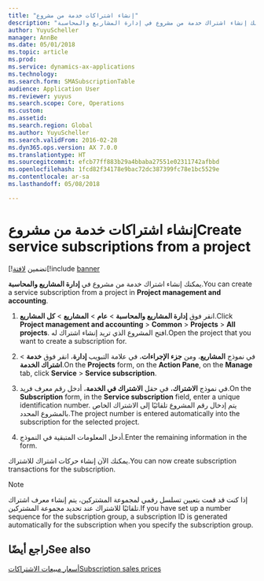 ```yaml
---
title: "إنشاء اشتراكات خدمة من مشروع"
description: "يمكنك إنشاء اشتراك خدمة من مشروع في إدارة المشاريع والمحاسبة."
author: YuyuScheller
manager: AnnBe
ms.date: 05/01/2018
ms.topic: article
ms.prod: 
ms.service: dynamics-ax-applications
ms.technology: 
ms.search.form: SMASubscriptionTable
audience: Application User
ms.reviewer: yuyus
ms.search.scope: Core, Operations
ms.custom: 
ms.assetid: 
ms.search.region: Global
ms.author: YuyuScheller
ms.search.validFrom: 2016-02-28
ms.dyn365.ops.version: AX 7.0.0
ms.translationtype: HT
ms.sourcegitcommit: efcb77ff883b29a4bbaba27551e02311742afbbd
ms.openlocfilehash: 1fcd82f34178e9bac72dc387399fc78e1bc5529e
ms.contentlocale: ar-sa
ms.lasthandoff: 05/08/2018

---
```


# <a name="create-service-subscriptions-from-a-project"></a><span data-ttu-id="91286-103">إنشاء اشتراكات خدمة من مشروع</span><span class="sxs-lookup"><span data-stu-id="91286-103">Create service subscriptions from a project</span></span>    

<span data-ttu-id="91286-104">[!تضمين [لافتة](../includes/banner.md)</span><span class="sxs-lookup"><span data-stu-id="91286-104">[!include [banner](../includes/banner.md)</span></span>


<span data-ttu-id="91286-105">يمكنك إنشاء اشتراك خدمة من مشروع في **إدارة المشاريع والمحاسبة**.</span><span class="sxs-lookup"><span data-stu-id="91286-105">You can create a service subscription from a project in **Project management and accounting**.</span></span>

1.  <span data-ttu-id="91286-106">انقر فوق **إدارة المشاريع‬ والمحاسبة** \> **عام** \> **المشاريع** \> **كل المشاريع**.</span><span class="sxs-lookup"><span data-stu-id="91286-106">Click **Project management and accounting** \> **Common** \> **Projects** \> **All projects**.</span></span> <span data-ttu-id="91286-107">افتح المشروع الذي تريد إنشاء اشتراك له.</span><span class="sxs-lookup"><span data-stu-id="91286-107">Open the project that you want to create a subscription for.</span></span>

2.  <span data-ttu-id="91286-108">في نموذج **المشاريع**، ومن **جزء الإجراءات**، في علامة التبويب **إدارة**،  انقر فوق **خدمة** \> **اشتراك الخدمة**.</span><span class="sxs-lookup"><span data-stu-id="91286-108">On the **Projects** form, on the **Action Pane**, on the **Manage** tab, click **Service** \> **Service subscription**.</span></span>

3.  <span data-ttu-id="91286-109">في نموذج **الاشتراك**، في حقل **الاشتراك في الخدمة**، أدخل رقم معرف فريد.</span><span class="sxs-lookup"><span data-stu-id="91286-109">On the **Subscription** form, in the **Service subscription** field, enter a unique identification number.</span></span> <span data-ttu-id="91286-110">يتم إدخال رقم المشروع تلقائيًا إلى الاشتراك الخاص بالمشروع المحدد.</span><span class="sxs-lookup"><span data-stu-id="91286-110">The project number is entered automatically into the subscription for the selected project.</span></span>

4.  <span data-ttu-id="91286-111">أدخل المعلومات المتبقية في النموذج.</span><span class="sxs-lookup"><span data-stu-id="91286-111">Enter the remaining information in the form.</span></span>

<span data-ttu-id="91286-112">يمكنك الآن إنشاء حركات اشتراك للاشتراك.</span><span class="sxs-lookup"><span data-stu-id="91286-112">You can now create subscription transactions for the subscription.</span></span>


> [!NOTE]
> <P><span data-ttu-id="91286-113">إذا كنت قد قمت بتعيين تسلسل رقمي لمجموعة المشتركين، يتم إنشاء معرف اشتراك تلقائيًا للاشتراك عند تحديد مجموعة المشتركين.</span><span class="sxs-lookup"><span data-stu-id="91286-113">If you have set up a number sequence for the subscription group, a subscription ID is generated automatically for the subscription when you specify the subscription group.</span></span></P>



## <a name="see-also"></a><span data-ttu-id="91286-114">راجع أيضًا</span><span class="sxs-lookup"><span data-stu-id="91286-114">See also</span></span>

[<span data-ttu-id="91286-115">أسعار مبيعات الاشتراكات</span><span class="sxs-lookup"><span data-stu-id="91286-115">Subscription sales prices</span></span>](subscription-sales-prices.md)

  



